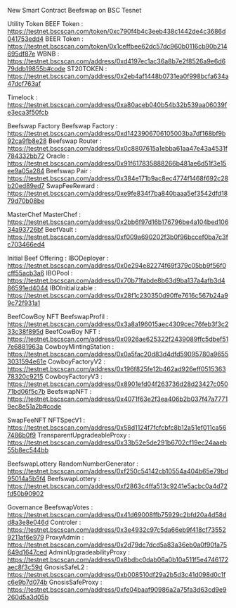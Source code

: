 New Smart Contract Beefswap on BSC Tesnet


Utility Token
BEEF Token : https://testnet.bscscan.com/token/0xc790f4b4c3eeb438c1442de4c3686d041753edd4
BEER Token : https://testnet.bscscan.com/token/0x1ceffbee62dc57dc960b0116cb90b214695df87e
WBNB : https://testnet.bscscan.com/address/0xd4197ec1ac36a8b7e2f8526a9e6d679ddb19855b#code
ST20TOKEN : https://testnet.bscscan.com/address/0x2eb4af1448b0731ea0f998bcfa634a47dcf763af

Timelock : https://testnet.bscscan.com/address/0xa80aceb040b54b32b539aa06039fe3eca3f50fcb


Beefswap Factory
Beefswap Factory : https://testnet.bscscan.com/address/0xd1423906706105003ba7df168bf9b92ca9fb8e28
Beefswap Router : https://testnet.bscscan.com/address/0x0c8807615a1ebba61aa47e43a4531f784332bb72
Oracle : https://testnet.bscscan.com/address/0x91f617835888266b481ae6d51f3e15ee9a05a284
Beefswap Pair : https://testnet.bscscan.com/address/0x384e171b9ac8ec4774f1468f692c28b20ed89ed7
SwapFeeReward : https://testnet.bscscan.com/address/0xe9fe834f7ba840baaa5ef3542dfd1879d70b08be


MasterChef
MasterChef : https://testnet.bscscan.com/address/0x2bb6f97d16b176796be4a104bed10634a93726bf
BeefVault : https://testnet.bscscan.com/address/0xf009a690202f3b0f96bccef0ba7c3fc703466ed4



Initial Beef Offering :
IBODeployer : https://testnet.bscscan.com/address/0x0e294e82274f69f379c05bb9f56f0cff55acb3a6
IBOPool : https://testnet.bscscan.com/address/0x70b71fabde8b63d9ba137a4afb3d486591ed4044
IBOInitializable : https://testnet.bscscan.com/address/0x28f1c230350d90ffe7616c567b24a99c72f931a1


BeefCowBoy NFT 
BeefswapProfil : https://testnet.bscscan.com/address/0x3a8a196015aec4309cec76feb3f3c233c38f895d
BeefCowBoy NFT : https://testnet.bscscan.com/address/0x0926ae625322f2439089ffc5dbef517e6881963a
CowboyMintingStation : https://testnet.bscscan.com/address/0x0a5fac20d83d4dfd59095780a96553031594e61e
CowboyFactoryV2 : https://testnet.bscscan.com/address/0x196f825fe12b462ad926eff051536378320c9215
CowboyFactoryV3 : https://testnet.bscscan.com/address/0x8901efd04f263736d28d23427c05071bd06f5c7b
BeefswapNFT : https://testnet.bscscan.com/address/0x4071f63e2f3ea406b2b037f47a77719ec8e51a2b#code


SwapFeeNFT 
NFTSpecV1 : https://testnet.bscscan.com/address/0x58d1124f7fcfcbfc8b12a51ef011ca567486b0f9
TransparentUpgradeableProxy : https://testnet.bscscan.com/address/0x33b52e5de291b6702cf19ec24aaeb55b8ec544bb


BeefswapLottery
RandomNumberGenerator :  https://testnet.bscscan.com/address/0xf250c54142cb10554a404b65e79bd95014a5b5f4
BeefswapLottery : https://testnet.bscscan.com/address/0xf2863c4ffa513c9241e5acbc0a4d72fd50b90902

Governance
BeefswapVotes : https://testnet.bscscan.com/address/0x41d69008ffb75929c2bfd20a4d58dd8a3e8e046d
Controler : https://testnet.bscscan.com/address/0x3e4932c97c5da66eb9f418cf735529211af6e979
ProxyAdmin : https://testnet.bscscan.com/address/0x2d79dc7dcd5a83a36eb0a0f90fa75649d1647ced
AdminUpgradeabilityProxy : https://testnet.bscscan.com/address/0x8bdbc0dab06a0b10a511f5e4746172aec8f3c59d
GnosisSafeL2 : https://testnet.bscscan.com/address/0xb008510df29a2b5d3c41d098d0c1fc6e9b7d074b
GnosisSafeProxy : https://testnet.bscscan.com/address/0xfe04baaf90986a2a75fa3d63cd9e9260d5a3d05b






